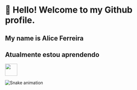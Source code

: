 # 👋 Hello! Welcome to my Github profile.
## My name is Alice Ferreira 

## Atualmente estou aprendendo
<img src="https://cdn.jsdelivr.net/gh/devicons/devicon/icons/javascript/javascript-original.svg" height="40" width="40" />

![Snake animation](https://github.com/Malicef/Malicef/blob/output/github-contribution-grid-snake.svg)


           
           
          
          
          
